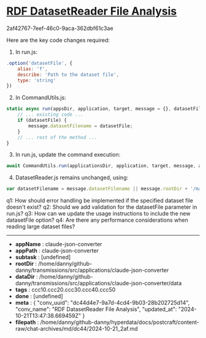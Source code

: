 # [RDF DatasetReader File Analysis](https://claude.ai/chat/dc44d4e7-9a7d-4cd4-9b03-28b202725d14)

2af42767-7eef-46c0-9aca-362dbf61c3ae

 Here are the key code changes required:

1. In run.js:
```javascript
.option('datasetFile', {
    alias: 'f',
    describe: 'Path to the dataset file',
    type: 'string'
})
```

2. In CommandUtils.js:
```javascript
static async run(appsDir, application, target, message = {}, datasetFile = null) {
    // ... existing code ...
    if (datasetFile) {
        message.datasetFilename = datasetFile;
    }
    // ... rest of the method ...
}
```

3. In run.js, update the command execution:
```javascript
await CommandUtils.run(applicationsDir, application, target, message, argv.datasetFile);
```

4. DatasetReader.js remains unchanged, using:
```javascript
var datasetFilename = message.datasetFilename || message.rootDir + '/manifest.ttl';
```

q1: How should error handling be implemented if the specified dataset file doesn't exist?
q2: Should we add validation for the datasetFile parameter in run.js?
q3: How can we update the usage instructions to include the new datasetFile option?
q4: Are there any performance considerations when reading large dataset files?

---

* **appName** : claude-json-converter
* **appPath** : claude-json-converter
* **subtask** : [undefined]
* **rootDir** : /home/danny/github-danny/transmissions/src/applications/claude-json-converter
* **dataDir** : /home/danny/github-danny/transmissions/src/applications/claude-json-converter/data
* **tags** : ccc10.ccc20.ccc30.ccc40.ccc50
* **done** : [undefined]
* **meta** : {
  "conv_uuid": "dc44d4e7-9a7d-4cd4-9b03-28b202725d14",
  "conv_name": "RDF DatasetReader File Analysis",
  "updated_at": "2024-10-21T13:47:38.669459Z"
}
* **filepath** : /home/danny/github-danny/hyperdata/docs/postcraft/content-raw/chat-archives/md/dc44/2024-10-21_2af.md